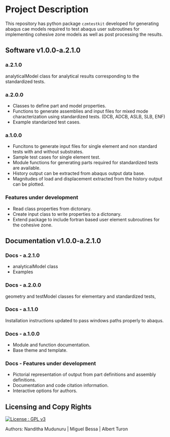 # Project Description

This repository has python package ``czmtestkit`` developed for generating abaqus cae models required to test abaqus user subroutines for implementing cohesive zone models as well as post processing the results.

## Software v1.0.0-a.2.1.0

### a.2.1.0 

analyticalModel class for analytical results corresponding to the standardized tests.

### a.2.0.0 

*  Classes to define part and model properties.
*  Functions to generate assemblies and input files for mixed mode characterization using standardized tests. (DCB, ADCB, ASLB, SLB, ENF)
*  Example standarized test cases.

### a.1.0.0
 
* Funcitons to generate input files for single element and non standard tests with and without substrates.
* Sample test cases for single element test.
* Module functions for generating parts required for standardized tests are available.
* History output can be extracted from abaqus output data base.
* Magnitudes of load and displacement extracted from the history output can be plotted.  
 
### Features under development

*  Read class properties from dictonary.
*  Create input class to write properties to a dictonary.
*  Extend package to include fortran based user element subroutines for the cohesive zone.

## Documentation v1.0.0-a.2.1.0

### Docs - a.2.1.0

* analyticalModel class
* Examples

### Docs - a.2.0.0

geometry and testModel classes for elementary and standardized tests,

### Docs - a.1.1.0

Installation instructions updated to pass windows paths properly to abaqus.

### Docs - a.1.0.0

* Module and function documentation.
* Base theme and template.
 
### Docs - Features under development

*  Pictorial representation of output from part definitions and assembly definitions.
*  Documentation and code citation information.
*  Interactive options for authors.

## Licensing and Copy Rights

[![License : GPL v3](https://img.shields.io/badge/License-GPLv3-blue.svg)](https://www.gnu.org/licenses/gpl-3.0)  

Authors: Nanditha Mudunuru  |  Miguel Bessa  |  Albert Turon